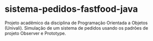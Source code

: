 # sistema-pedidos-fastfood-java
Projeto acadêmico da disciplina de Programação Orientada a Objetos (Univali). Simulação de um sistema de pedidos usando os padrões de projeto Observer e Prototype.
